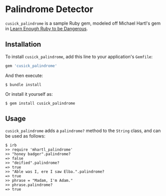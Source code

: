 # Palindrome Detector

`cusick_palindrome` is a sample Ruby gem, modeled off Michael Hartl's gem in [Learn Enough Ruby to be Dangerous](https://www.learnenough.com/ruby).

## Installation

To install `cusick_palindrome`, add this line to your application's `Gemfile`:

```ruby
gem 'cusick_palindrome'
```

And then execute:

    $ bundle install

Or install it yourself as:

    $ gem install cusick_palindrome

## Usage

`cusick_palindrome` adds a `palindrome?` method to the `String` class, and can be used as follows:

```
$ irb
>> require 'mhartl_palindrome'
>> "honey badger".palindrome?
=> false
>> "deified".palindrome?
=> true
>> "Able was I, ere I saw Elba.".palindrome?
=> true
>> phrase = "Madam, I'm Adam."
>> phrase.palindrome?
=> true
```
